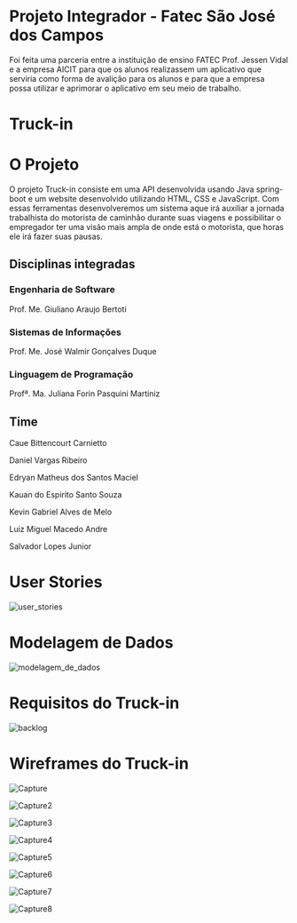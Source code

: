 # Projeto Integrador - Fatec São José dos Campos

Foi feita uma parceria entre a instituição de ensino FATEC Prof. Jessen Vidal e a empresa AICIT para que os alunos realizassem um aplicativo que serviria como forma de avalição para os alunos e para que a empresa possa utilizar e aprimorar o aplicativo em seu meio de trabalho.

# Truck-in

# O Projeto

O projeto Truck-in consiste em uma API desenvolvida usando Java spring-boot e um website desenvolvido utilizando HTML, CSS e JavaScript. Com essas ferramentas desenvolveremos um sistema aque irá auxiliar a jornada trabalhista do motorista de caminhão durante suas viagens e possibilitar o empregador ter uma visão mais ampla de onde está o motorista, que horas ele irá fazer suas pausas.

## Disciplinas integradas
 ### Engenharia de Software
 Prof. Me. Giuliano Araujo Bertoti
 ### Sistemas de Informações
 Prof. Me. José Walmir Gonçalves Duque
 ### Linguagem de Programação
 Profª. Ma. Juliana Forin Pasquini Martiniz
 ## Time
 Caue Bittencourt Carnietto
 
 Daniel Vargas Ribeiro
 
 Edryan Matheus dos Santos Maciel
 
 Kauan do Espirito Santo Souza
 
 Kevin Gabriel Alves de Melo
 
 Luiz Miguel Macedo Andre
 
 Salvador Lopes Junior

# User Stories

![user_stories](https://github.com/DanVargaa/Truck-in/blob/master/folder/user%20stories.PNG)

# Modelagem de Dados

![modelagem_de_dados](https://github.com/DanVargaa/Truck-in/blob/master/folder/modelagem%20de%20dados.PNG)

# Requisitos do Truck-in

![backlog](https://github.com/DanVargaa/Truck-in/blob/master/folder/backlog.PNG)

# Wireframes do Truck-in

![Capture](https://github.com/DanVargaa/Truck-in/blob/master/folder/Capture.PNG)

![Capture2](https://github.com/DanVargaa/Truck-in/blob/master/folder/Capture2.PNG)

![Capture3](https://github.com/DanVargaa/Truck-in/blob/master/folder/Capture3.PNG)

![Capture4](https://github.com/DanVargaa/Truck-in/blob/master/folder/Capture4.PNG)

![Capture5](https://github.com/DanVargaa/Truck-in/blob/master/folder/Capture5.PNG)

![Capture6](https://github.com/DanVargaa/Truck-in/blob/master/folder/Capture6.PNG)

![Capture7](https://github.com/DanVargaa/Truck-in/blob/master/folder/Capture7.PNG)

![Capture8](https://github.com/DanVargaa/Truck-in/blob/master/folder/Capture8.PNG)









